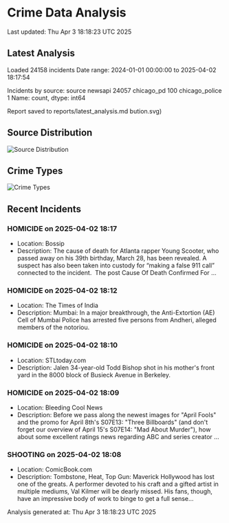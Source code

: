 # Crime Data Analysis
Last updated: Thu Apr  3 18:18:23 UTC 2025

## Latest Analysis

Loaded 24158 incidents
Date range: 2024-01-01 00:00:00 to 2025-04-02 18:17:54

Incidents by source:
source
newsapi           24057
chicago_pd          100
chicago_police        1
Name: count, dtype: int64

Report saved to reports/latest_analysis.md
bution.svg)

## Source Distribution
![Source Distribution](images/source_distribution.svg)

## Crime Types
![Crime Types](images/crime_types.svg)

## Recent Incidents

### HOMICIDE on 2025-04-02 18:17
- Location: Bossip
- Description: The cause of death for Atlanta rapper Young Scooter, who passed away on his 39th birthday, March 28, has been revealed. A suspect has also been taken into custody for “making a false 911 call” connected to the incident. 
The post Cause Of Death Confirmed For …


### HOMICIDE on 2025-04-02 18:12
- Location: The Times of India
- Description: Mumbai: In a major breakthrough, the Anti-Extortion (AE) Cell of Mumbai Police has arrested five persons from Andheri, alleged members of the notoriou.


### HOMICIDE on 2025-04-02 18:10
- Location: STLtoday.com
- Description: Jalen 34-year-old Todd Bishop shot in his mother's front yard in the 8000 block of Busieck Avenue in Berkeley.


### HOMICIDE on 2025-04-02 18:09
- Location: Bleeding Cool News
- Description: Before we pass along the newest images for "April Fools" and the promo for April 8th's S07E13: "Three Billboards" (and don't forget our overview of April 15's S07E14: "Mad About Murder"), how about some excellent ratings news regarding ABC and series creator …


### SHOOTING on 2025-04-02 18:08
- Location: ComicBook.com
- Description: Tombstone, Heat, Top Gun: Maverick
Hollywood has lost one of the greats. A performer devoted to his craft and a gifted artist in multiple mediums, Val Kilmer will be dearly missed. His fans, though, have an impressive body of work to binge to get a full sense…

Analysis generated at: Thu Apr  3 18:18:23 UTC 2025
